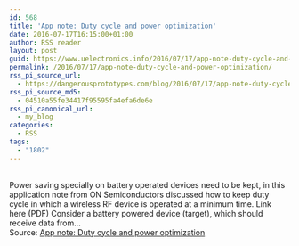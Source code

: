 ```yaml
---
id: 568
title: 'App note: Duty cycle and power optimization'
date: 2016-07-17T16:15:00+01:00
author: RSS reader
layout: post
guid: https://www.uelectronics.info/2016/07/17/app-note-duty-cycle-and-power-optimization/
permalink: /2016/07/17/app-note-duty-cycle-and-power-optimization/
rss_pi_source_url:
  - https://dangerousprototypes.com/blog/2016/07/17/app-note-duty-cycle-and-power-optimization/
rss_pi_source_md5:
  - 04510a55fe34417f95595fa4efa6de6e
rss_pi_canonical_url:
  - my_blog
categories:
  - RSS
tags:
  - "1802"
---
```

&#013;  
Power saving specially on battery operated devices need to be kept, in this application note from ON Semiconductors discussed how to keep duty cycle in which a wireless RF device is operated at a minimum time. Link here (PDF) Consider a battery powered device (target), which should receive data from…&#013;  
Source: <a href="https://dangerousprototypes.com/blog/2016/07/17/app-note-duty-cycle-and-power-optimization/" target="_blank">App note: Duty cycle and power optimization</a>